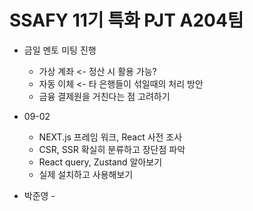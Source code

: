 # SSAFY 11기 특화 PJT A204팀

* 금일 멘토 미팅 진행
  * 가상 계좌 <- 정산 시 활용 가능?
  * 자동 이체 <- 타 은행들이 섞일때의 처리 방안
  * 금융 결제원을 거친다는 점 고려하기

* 09-02
  * NEXT.js 프레임 워크, React 사전 조사
  * CSR, SSR 확실히 분류하고 장단점 파악
  * React query, Zustand 알아보기
  * 실제 설치하고 사용해보기

- 박준영 -